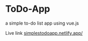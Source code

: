 # ToDo-App
a simple to-do list app using vue.js 

Live link [simplestodoapp.netlify.app/](https://simplestodoapp.netlify.app/)
